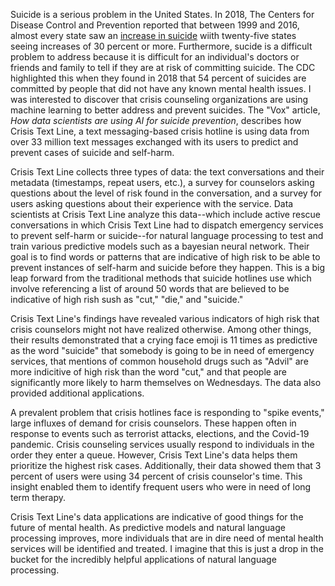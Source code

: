 Suicide is a serious problem in the United States. In 2018, The Centers for Disease Control and Prevention reported that between 1999 and 2016, almost every state saw an [increase in suicide](https://www.vox.com/science-and-health/2018/6/8/17441330/anthony-bourdain-suicide-rates-us-cdc) wiith twenty-five states seeing increases of 30 percent or more. Furthermore, sucide is a difficult problem to address because it is difficult for an individual&#39;s doctors or friends and family to tell if they are at risk of committing suicide. The CDC highlighted this when they found in 2018 that 54 percent of suicides are committed by people that did not have any known mental health issues. I was interested to discover that crisis counseling organizations are using machine learning to better address and prevent suicides. The &quot;Vox&quot; article, _How data scientists are using AI for suicide prevention_, describes how Crisis Text Line, a text messaging-based crisis hotline is using data from over 33 million text messages exchanged with its users to predict and prevent cases of suicide and self-harm.

Crisis Text Line collects three types of data: the text conversations and their metadata (timestamps, repeat users, etc.), a survey for counselors asking questions about the level of risk found in the conversation, and a survey for users asking questions about their experience with the service. Data scientists at Crisis Text Line analyze this data--which include active rescue conversations in which Crisis Text Line had to dispatch emergency services to prevent self-harm or suicide--for natural language processing to test and train various predictive models such as a bayesian neural network. Their goal is to find words or patterns that are indicative of high risk to be able to prevent instances of self-harm and suicide before they happen. This is a big leap forward from the traditional methods that suicide hotlines use which involve referencing a list of around 50 words that are believed to be indicative of high rish sush as &quot;cut,&quot; &quot;die,&quot; and &quot;suicide.&quot;

Crisis Text Line&#39;s findings have revealed various indicators of high risk that crisis counselors might not have realized otherwise. Among other things, their results demonstrated that a crying face emoji is 11 times as predictive as the word &quot;suicide&quot; that somebody is going to be in need of emergency services, that mentions of common household drugs such as &quot;Advil&quot; are more indicitive of high risk than the word &quot;cut,&quot; and that people are significantly more likely to harm themselves on Wednesdays. The data also provided additional applications.

A prevalent problem that crisis hotlines face is responding to &quot;spike events,&quot; large influxes of demand for crisis counselors. These happen often in response to events such as terrorist attacks, elections, and the Covid-19 pandemic. Crisis counseling services usually respond to individuals in the order they enter a queue. However, Crisis Text Line&#39;s data helps them prioritize the highest risk cases. Additionally, their data showed them that 3 percent of users were using 34 percent of crisis counselor&#39;s time. This insight enabled them to identify frequent users who were in need of long term therapy.

Crisis Text Line&#39;s data applications are indicative of good things for the future of mental health. As predictive models and natural language processing improves, more individuals that are in dire need of mental health services will be identified and treated. I imagine that this is just a drop in the bucket for the incredibly helpful applications of natural language processing.
